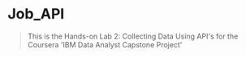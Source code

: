 # Job_API

> This is the Hands-on Lab 2: Collecting Data Using API's for the Coursera 'IBM Data Analyst Capstone Project'
